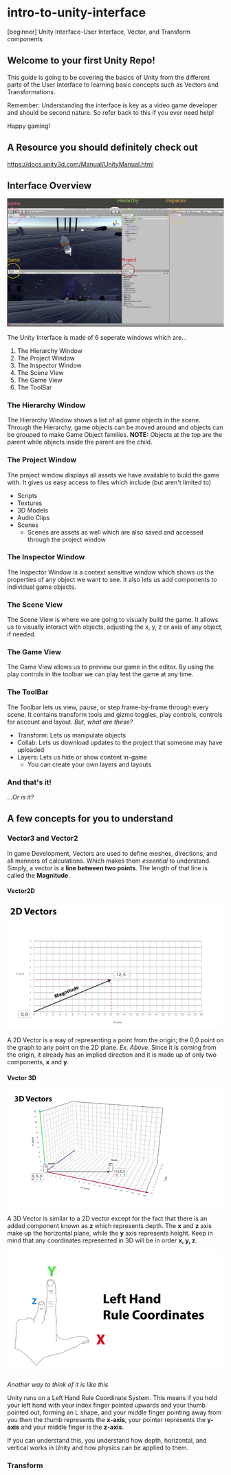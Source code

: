 # intro-to-unity-interface
[beginner] Unity Interface-User Interface, Vector, and Transform components

## Welcome to your first Unity Repo! 
This guide is going to be covering the basics of Unity from the different parts of the User Interface to learning basic concepts such as Vectors and Transformations.

Remember: Understanding the interface is key as a video game developer and should be second nature.  So refer back to this if you ever need help!

Happy gaming! 
## A Resource you should definitely check out
https://docs.unity3d.com/Manual/UnityManual.html

## Interface Overview

![Screenshot](https://raw.githubusercontent.com/junior-devleague/intro-to-unity-interface/master/assets/Interface.png?token=AVj6trmd6IxRPSy8lwEI2sW4Q4UU_3ofks5ZiWMEwA%3D%3D)

The Unity Interface is made of 6 seperate windows which are...
1. The Hierarchy Window
2. The Project Window
3. The Inspector Window
4. The Scene View
5. The Game View
6. The ToolBar

### The Hierarchy Window
The Hierarchy Window shows a list of all game objects in the scene.  Through the Hierarchy, game objects can be moved around and objects can be grouped to make Game Object families.  **NOTE:** Objects at the top are the parent while objects inside the parent are the child.

### The Project Window
The project window displays all assets we have available to build the game with.  It gives us easy access to files which include (but aren't limited to) 
* Scripts
* Textures
* 3D Models
* Audio Clips
* Scenes
  * Scenes are assets as well which are also saved and accessed through the project window

### The Inspector Window
The Inspector Window is a context sensitive window which shows us the properties of any object we want to see.  It also lets us add components to individual game objects.

### The Scene View
The Scene View is where we are going to visually build the game.  It allows us to visually interact with objects, adjusting the x, y, z or axis of any object, if needed.

### The Game View
The Game View allows us to preview our game in the editor.  By using the play controls in the toolbar we can play test the game at any time.

### The ToolBar
The Toolbar lets us view, pause, or step frame-by-frame through every scene.  It contains transform tools and gizmo toggles, play controls, controls for account and layout. 
*But, what are these?*
* Transform: Lets us manipulate objects
* Collab: Lets us download updates to the project that someone may have uploaded
* Layers: Lets us hide or show content in-game
  * You can create your own layers and layouts

### And that's it! 
...*Or is it?*

## A few concepts for you to understand

### Vector3 and Vector2
In game Development, Vectors are used to define meshes, directions, and all manners of calculations.  Which makes them *essential* to understand.  Simply, a vector is a **line between two points**.  The length of that line is called the **Magnitude**.  

#### Vector2D
![Screenshot](https://raw.githubusercontent.com/junior-devleague/intro-to-unity-interface/master/assets/2Dvector.png?token=AVj6tooFI3VXIiki2wOdkFYWtT5j0kAjks5ZiWbwwA%3D%3D)

A 2D Vector is a way of representing a point from the origin; the 0,0 point on the graph to any point on the 2D plane. *Ex. Above.* Since it is coming from the origin, it already has an implied direction and it is made up of only two components, **x** and **y**.

#### Vector 3D
![Screenshot](https://raw.githubusercontent.com/junior-devleague/intro-to-unity-interface/master/assets/3DVector.png?token=AVj6tlkTQVMXDTVOkBszLJkWgsYU9lHEks5ZiXTAwA%3D%3D)

A 3D Vector is similar to a 2D vector except for the fact that there is an added component known as **z** which represents depth.   The **x** and **z** axis make up the horizontal plane, while the **y** axis represents height.  Keep in mind that any coordinates represented in 3D will be in order **x, y, z**.  

![Screenshot](https://raw.githubusercontent.com/junior-devleague/intro-to-unity-interface/master/assets/LeftHand.png?token=AVj6tkV7RM5yYoh4gDnYhkn4qsh8MGKKks5ZiXR9wA%3D%3D)

*Another way to think of it is like this*

Unity runs on a Left Hand Rule Coordinate System.  This means if you hold your left hand with your index finger pointed upwards and your thumb pointed out, forming an L shape, and your middle finger pointing away from you then the thumb represents the **x-axis**, your pointer represents the **y-axis** and your middle finger is the **z-axis**.  

If you can understand this, you understand how depth, horizontal, and vertical works in Unity and how physics can be applied to them.  

### Transform

